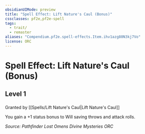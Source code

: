 ```yaml
---
obsidianUIMode: preview
title: "Spell Effect: Lift Nature's Caul (Bonus)"
cssclasses: pf2e,pf2e-spell
tags:
  - trait/
  - remaster
aliases: "Compendium.pf2e.spell-effects.Item.ihv1azg80N3kj7Vo"
license: ORC
---
```

# Spell Effect: Lift Nature's Caul (Bonus)
## Level 1
### 






Granted by [[Spells/Lift Nature's Caul|Lift Nature's Caul]]

You gain a +1 status bonus to Will saving throws and attack rolls.

*Source: Pathfinder Lost Omens Divine Mysteries*
*ORC*